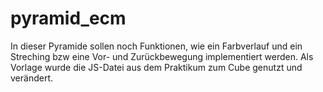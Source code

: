 # pyramid_ecm
In dieser Pyramide sollen noch Funktionen, wie ein Farbverlauf und ein Streching bzw eine Vor- und Zurückbewegung implementiert werden.
Als Vorlage wurde die JS-Datei aus dem Praktikum zum Cube genutzt und verändert.
